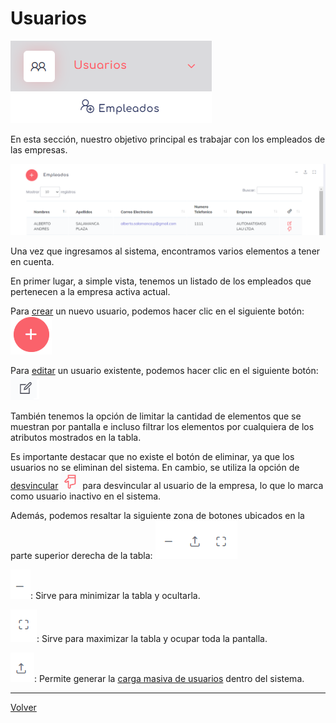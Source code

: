  
# Usuarios

![UsersG](../img/UsersG.png)

En esta sección, nuestro objetivo principal es trabajar con los empleados de las empresas.

![emple](../img/Empleados0.png)

Una vez que ingresamos al sistema, encontramos varios elementos a tener en cuenta.

En primer lugar, a simple vista, tenemos un listado de los empleados que pertenecen a la empresa activa actual.

Para [crear](./usc.md) un nuevo usuario, podemos hacer clic en el siguiente botón: ![Crear](../img/EmpresasCrear.png)

Para [editar](./usu.md) un usuario existente, podemos hacer clic en el siguiente botón: ![edit](../img/editbtn.png)

También tenemos la opción de limitar la cantidad de elementos que se muestran por pantalla e incluso filtrar los elementos por cualquiera de los atributos mostrados en la tabla.

Es importante destacar que no existe el botón de eliminar, ya que los usuarios no se eliminan del sistema. En cambio, se utiliza la opción de [desvincular](./finiquitar.md) ![fini](../img/desvincular.png) para desvincular al usuario de la empresa, lo que lo marca como usuario inactivo en el sistema.

Además, podemos resaltar la siguiente zona de botones ubicados en la parte superior derecha de la tabla: ![winbtns](../img/WinBtn.png)

![min](../img/minbtn.png): Sirve para minimizar la tabla y ocultarla.

![max](../img/maxBtn.png): Sirve para maximizar la tabla y ocupar toda la pantalla.

![up](../img/upExcel.png): Permite generar la [carga masiva de usuarios](./CargaMasivaUsuarios.md) dentro del sistema.

---

[Volver](../1.AdmoEmpresas.MD)
